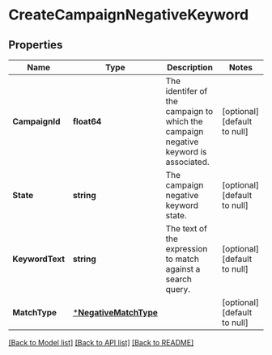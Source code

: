 # CreateCampaignNegativeKeyword

## Properties
Name | Type | Description | Notes
------------ | ------------- | ------------- | -------------
**CampaignId** | **float64** | The identifer of the campaign to which the campaign negative keyword is associated. | [optional] [default to null]
**State** | **string** | The campaign negative keyword state. | [optional] [default to null]
**KeywordText** | **string** | The text of the expression to match against a search query. | [optional] [default to null]
**MatchType** | [***NegativeMatchType**](NegativeMatchType.md) |  | [optional] [default to null]

[[Back to Model list]](../README.md#documentation-for-models) [[Back to API list]](../README.md#documentation-for-api-endpoints) [[Back to README]](../README.md)

